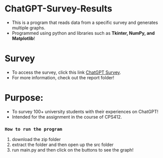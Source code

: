 # ChatGPT-Survey-Results
- This is a program that reads data from a specific survey and generates multiple graphs. 
- Programmed using python and libraries such as **Tkinter, NumPy, and Matplotlib**!

# Survey
- To access the survey, click this link [ChatGPT Survey](https://forms.gle/CVH2ucVJkqvs3SqB7).
- For more information, check out the report folder!

# Purpose: 
- To survey 100+ university students with their experiences on ChatGPT!
- Intended for the assignment in the course of CPS412.

### ```How to run the program``` ###
1. download the zip folder 
2. extract the folder and then open up the src folder
3. run main.py and then click on the buttons to see the graph!
